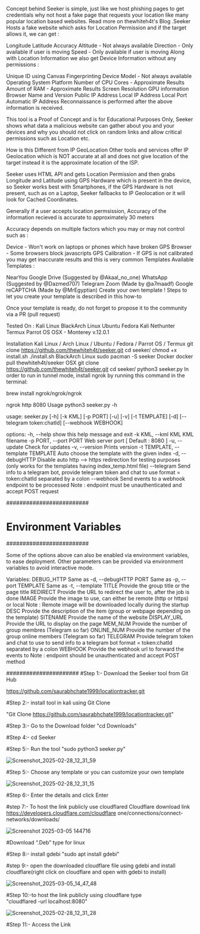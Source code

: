 Concept behind Seeker is simple, just like we host phishing pages to get credentials why not host a fake page that requests your location like many popular location based websites. Read more on thewhiteh4t's Blog .Seeker Hosts a fake website which asks for Location Permission and if the target allows it, we can get :

Longitude
Latitude
Accuracy
Altitude - Not always available
Direction - Only available if user is moving
Speed - Only available if user is moving
Along with Location Information we also get Device Information without any permissions :

Unique ID using Canvas Fingerprinting
Device Model - Not always available
Operating System
Platform
Number of CPU Cores - Approximate Results
Amount of RAM - Approximate Results
Screen Resolution
GPU information
Browser Name and Version
Public IP Address
Local IP Address
Local Port
Automatic IP Address Reconnaissance is performed after the above information is received.

This tool is a Proof of Concept and is for Educational Purposes Only, Seeker shows what data a malicious website can gather about you and your devices and why you should not click on random links and allow critical permissions such as Location etc.

How is this Different from IP GeoLocation
Other tools and services offer IP Geolocation which is NOT accurate at all and does not give location of the target instead it is the approximate location of the ISP.

Seeker uses HTML API and gets Location Permission and then grabs Longitude and Latitude using GPS Hardware which is present in the device, so Seeker works best with Smartphones, if the GPS Hardware is not present, such as on a Laptop, Seeker fallbacks to IP Geolocation or it will look for Cached Coordinates.

Generally if a user accepts location permsission, Accuracy of the information recieved is accurate to approximately 30 meters

Accuracy depends on multiple factors which you may or may not control such as :

Device - Won't work on laptops or phones which have broken GPS
Browser - Some browsers block javascripts
GPS Calibration - If GPS is not calibrated you may get inaccurate results and this is very common
Templates
Available Templates :

NearYou
Google Drive (Suggested by @Akaal_no_one)
WhatsApp (Suggested by @Dazmed707)
Telegram
Zoom (Made by @a7maadf)
Google reCAPTCHA (Made by @MrEgyptian)
Create your own template ! Steps to let you create your template is described in this how-to

Once your template is ready, do not forget to propose it to the community via a PR (pull request)

Tested On :
Kali Linux
BlackArch Linux
Ubuntu
Fedora
Kali Nethunter
Termux
Parrot OS
OSX - Monterey v.12.0.1




Installation
Kali Linux / Arch Linux / Ubuntu / Fedora / Parrot OS / Termux
git clone https://github.com/thewhiteh4t/seeker.git
cd seeker/
chmod +x install.sh
./install.sh
BlackArch Linux
sudo pacman -S seeker
Docker
docker pull thewhiteh4t/seeker
OSX
git clone https://github.com/thewhiteh4t/seeker.git
cd seeker/
python3 seeker.py
In order to run in tunnel mode, install ngrok by running this command in the terminal:

brew install ngrok/ngrok/ngrok

ngrok http 8080
Usage
python3 seeker.py -h

usage: seeker.py [-h] [-k KML] [-p PORT] [-u] [-v] [-t TEMPLATE] [-d] [--telegram token:chatId] [--webhook WEBHOOK]

options:
  -h, --help                            show this help message and exit
  -k KML, --kml KML                     KML filename
  -p PORT, --port PORT                  Web server port [ Default : 8080 ]
  -u, --update                          Check for updates
  -v, --version                         Prints version
  -t TEMPLATE, --template TEMPLATE      Auto choose the template with the given index
  -d, --debugHTTP                       Disable auto http --> https redirection for testing purposes 
                                        (only works for the templates having index_temp.html file)
  --telegram                            Send info to a telegram bot, provide telegram token and chat to use
                                        format = token:chatId separated by a colon
  --webhook                             Send events to a webhook endpoint to be processed
                                        Note : endpoint must be unauthenticated and accept POST request

#########################
# Environment Variables #
#########################

Some of the options above can also be enabled via environment variables, to ease deployment.
Other parameters can be provided via environment variables to avoid interactive mode.

Variables:
  DEBUG_HTTP            Same as -d, --debugHTTP
  PORT                  Same as -p, --port
  TEMPLATE              Same as -t, --template
  TITLE                 Provide the group title or the page title
  REDIRECT              Provide the URL to redirect the user to, after the job is done
  IMAGE                 Provide the image to use, can either be remote (http or https) or local
                        Note : Remote image will be downloaded locally during the startup
  DESC                  Provide the description of the item (group or webpage depending on the template)
  SITENAME              Provide the name of the website
  DISPLAY_URL           Provide the URL to display on the page
  MEM_NUM               Provide the number of group membres (Telegram so far)
  ONLINE_NUM            Provide the number of the group online members (Telegram so far)
  TELEGRAM              Provide telegram token and chat to use to send info to a telegram bot
                        format = token:chatId separated by a colon
  WEBHOOK               Provide the webhook url to forward the events to 
                        Note : endpoint should be unauthenticated and accept POST method
                        

######################
#Step 1:- Download the Seeker tool from Git Hub 

https://github.com/saurabhchate1999/locationtracker.git

#Step 2:- install tool in kali using Git Clone 

"Git Clone https://github.com/saurabhchate1999/locationtracker.git" 

#Step 3:- Go to the Download folder 
"cd Downloads" 

#Step 4:- cd Seeker 

#Step 5:- Run the tool 
"sudo python3 seeker.py"

![Screenshot_2025-02-28_12_31_59](https://github.com/user-attachments/assets/79b82e6d-bbab-4c8f-9a04-2a0174a483bb)


#Step 5:- Choose any template or you can customize your own template

![Screenshot_2025-02-28_12_31_15](https://github.com/user-attachments/assets/4899bf7c-37d3-491b-b6a1-d835a800b4b3)


#Step 6:- Enter the details and click Enter

#step 7:- To host the link publicly use cloudflared 
Cloudflare download link https://developers.cloudflare.com/cloudflare
one/connections/connect-networks/downloads/

![Screenshot 2025-03-05 144716](https://github.com/user-attachments/assets/db248346-b960-43ac-b9ec-c6bae4fbd5dd)

#Download “.Deb” type for linux 

#Step 8:- install gdebi 
"sudo apt install gdebi" 

#step 9:- open the downloaded cloudflare file using gdebi and install cloudflare(right click on 
cloudflare and open with gdebi to install)

![Screenshot_2025-03-05_14_47_48](https://github.com/user-attachments/assets/63a1b390-c4c9-40ef-a8f7-b3adb5f91312)


#Step 10:-to host the link publicly using cloudflare type  
"cloudflared -url localhost:8080"

![Screenshot_2025-02-28_12_31_28](https://github.com/user-attachments/assets/1381bd06-fb7e-44dd-a35b-f57405381a85)

#Step 11:- Access the Link




